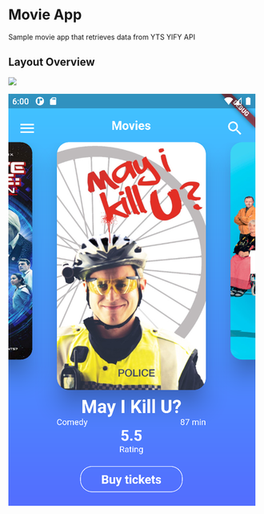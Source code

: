 # Movie App

Sample movie app that retrieves data from YTS YIFY API

## Layout Overview

![](MovieAppAnimated.gif)

![img.png](img.png)